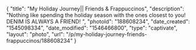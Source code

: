 {
    "title": "My Holiday Journey|| Friends & Frappuccinos",
    "description": "Nothing like spending the holiday season with the ones closest to you! DENIM IS ALWAYS A FRIEND! ",
    "photoId": "188608234",
    "date_created": "1545098334",
    "date_modified": "1546466800",
    "type": "captivate",
    "layout": "photo",
    "url": "\/p\/my-holiday-journey-friends-frappuccinos\/188608234"
}